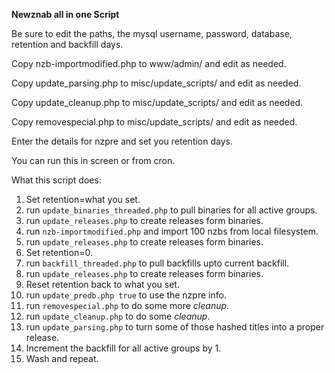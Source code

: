 **Newznab all in one Script**

Be sure to edit the paths, the mysql username, password, database, retention and backfill days.

Copy nzb-importmodified.php to www/admin/ and edit as needed.

Copy update_parsing.php to misc/update_scripts/ and edit as needed.

Copy update_cleanup.php to misc/update_scripts/ and edit as needed.

Copy removespecial.php to misc/update_scripts/ and edit as needed.

Enter the details for nzpre and set you retention days.

You can run this in screen or from cron.


What this script does:

1.  Set retention=what you set.
2.  run `update_binaries_threaded.php` to pull binaries for all active groups.
3.  run `update_releases.php` to create releases form binaries.
4.  run `nzb-importmodified.php` and import 100 nzbs from local filesystem.
5.  run `update_releases.php` to create releases form binaries.
6.  Set retention=0.
7.  run `backfill_threaded.php` to pull backfills upto current backfill.
8.  run `update_releases.php` to create releases form binaries.
9.  Reset retention back to what you set.
10. run `update_predb.php true` to use the nzpre info.
11. run `removespecial.php` to do some more *cleanup*. 
12. run `update_cleanup.php` to do some *cleanup*.
13. run `update_parsing.php` to turn some of those hashed titles into a proper release.
14. Increment the backfill for all active groups by 1.
15. Wash and repeat.
